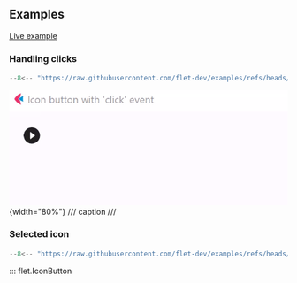 ## Examples

[Live example](https://flet-controls-gallery.fly.dev/buttons/iconbutton)

### Handling clicks

```python
--8<-- "https://raw.githubusercontent.com/flet-dev/examples/refs/heads/v1-docs/python/controls/icon-button/handling-clicks.py"
```

![handling-clicks](https://raw.githubusercontent.com/flet-dev/examples/v1-docs/python/controls/icon-button/media/handling-clicks.gif){width="80%"}
/// caption
///

### Selected icon

```python
--8<-- "https://raw.githubusercontent.com/flet-dev/examples/refs/heads/v1-docs/python/controls/icon-button/selected-icon.py"
```

::: flet.IconButton
